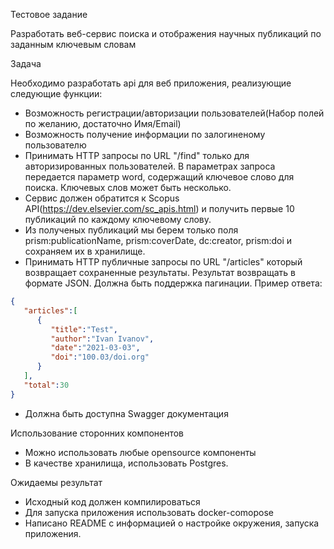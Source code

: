 Тестовое задание

Разработать веб-сервис поиска и отображения научных публикаций по заданным ключевым словам

Задача

Необходимо разработать api для веб приложения, реализующие следующие функции:

* Возможность регистрации/авторизации пользователей(Набор полей по желанию, достаточно Имя/Email)
* Возможность получение информации по залогиненому пользователю
* Принимать HTTP запросы по URL "/find" только для авторизированных пользователей. В параметрах запроса передается параметр word, содержащий ключевое слово для поиска. Ключевых слов может быть несколько.
* Сервис должен обратится  к Scopus API(https://dev.elsevier.com/sc_apis.html) и получить первые 10 публикаций по каждому ключевому слову.
* Из полученых публикаций мы берем только поля prism:publicationName, prism:coverDate, dc:creator, prism:doi и сохраняем их в хранилище.
* Принимать HTTP публичные запросы по URL "/articles" который возвращает сохраненные результаты. Результат возвращать в формате  JSON. Должна быть поддержка пагинации.
Пример ответа:
```json
{
   "articles":[
      {
         "title":"Test",
         "author":"Ivan Ivanov",
         "date":"2021-03-03",
         "doi":"100.03/doi.org"
      }
   ],
   "total":30
}
```
* Должна быть доступна Swagger документация

Использование сторонних компонентов

* Можно использовать любые opensource компоненты
* В качестве хранилища, использовать Postgres.

Ожидаемы результат

* Исходный код должен компилироваться
* Для запуска приложения использовать docker-comopose
* Написано README c информацией о настройке окружения, запуска приложения.

